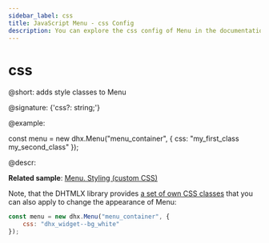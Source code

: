 ```yaml
---
sidebar_label: css
title: JavaScript Menu - css Config 
description: You can explore the css config of Menu in the documentation of the DHTMLX JavaScript UI library. Browse developer guides and API reference, try out code examples and live demos, and download a free 30-day evaluation version of DHTMLX Suite 7.
---
```


# css

@short: adds style classes to Menu

@signature: {'css?: string;'}

@example:
<style>
    .my_first_class {
        /*some styles*/
    }
 
    .my_second_class {
        /*some styles*/
    }
</style>

const menu = new dhx.Menu("menu_container", {
    css: "my_first_class my_second_class"
});

@descr:

**Related sample**: [Menu. Styling (custom CSS)](https://snippet.dhtmlx.com/kfy2th5n)

Note, that the DHTMLX library provides [a set of own CSS classes](helpers/base_elements.md#list-of-css-classes-for-styling-a-widget) that you can also apply to change the appearance of Menu:

~~~js
const menu = new dhx.Menu("menu_container", {
    css: "dhx_widget--bg_white"
});
~~~

